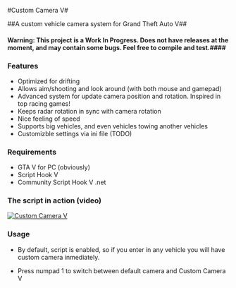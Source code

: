
#Custom Camera V#

##A custom vehicle camera system for Grand Theft Auto V##

#### Warning: This project is a Work In Progress. Does not have releases at the moment, and may contain some bugs. Feel free to compile and test.####

### Features ###

* Optimized for drifting
* Allows aim/shooting and look around (with both mouse and gamepad)
* Advanced system for update camera position and rotation. Inspired in top racing games!
* Keeps radar rotation in sync with camera rotation
* Nice feeling of speed
* Supports big vehicles, and even vehicles towing another vehicles
* Customizble settings via ini file (TODO)

### Requirements ###
* GTA V for PC (obviously)
* Script Hook V
* Community Script Hook V .net

### The script in action (video) ###

[![Custom Camera V](http://img.youtube.com/vi/pon_B0Ia_gU/0.jpg)](http://www.youtube.com/watch?v=pon_B0Ia_gU "Custom Camera V")

### Usage ###
* By default, script is enabled, so if you enter in any vehicle you will have custom camera inmediately.

* Press numpad 1 to switch between default camera and Custom Camera V